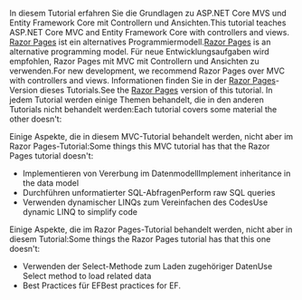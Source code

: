 <span data-ttu-id="e4824-101">In diesem Tutorial erfahren Sie die Grundlagen zu ASP.NET Core MVS und Entity Framework Core mit Controllern und Ansichten.</span><span class="sxs-lookup"><span data-stu-id="e4824-101">This tutorial teaches ASP.NET Core MVC and Entity Framework Core with controllers and views.</span></span> <span data-ttu-id="e4824-102">[Razor Pages](xref:razor-pages/index) ist ein alternatives Programmiermodell.</span><span class="sxs-lookup"><span data-stu-id="e4824-102">[Razor Pages](xref:razor-pages/index) is an alternative programming model.</span></span> <span data-ttu-id="e4824-103">Für neue Entwicklungsaufgaben wird empfohlen, Razor Pages mit MVC mit Controllern und Ansichten zu verwenden.</span><span class="sxs-lookup"><span data-stu-id="e4824-103">For new development, we recommend Razor Pages over MVC with controllers and views.</span></span> <span data-ttu-id="e4824-104">Informationen finden Sie in der [Razor Pages](xref:data/ef-rp/intro)-Version dieses Tutorials.</span><span class="sxs-lookup"><span data-stu-id="e4824-104">See the [Razor Pages](xref:data/ef-rp/intro) version of this tutorial.</span></span> <span data-ttu-id="e4824-105">In jedem Tutorial werden einige Themen behandelt, die in den anderen Tutorials nicht behandelt werden:</span><span class="sxs-lookup"><span data-stu-id="e4824-105">Each tutorial covers some material the other doesn't:</span></span>

<span data-ttu-id="e4824-106">Einige Aspekte, die in diesem MVC-Tutorial behandelt werden, nicht aber im Razor Pages-Tutorial:</span><span class="sxs-lookup"><span data-stu-id="e4824-106">Some things this MVC tutorial has that the Razor Pages tutorial doesn't:</span></span>

* <span data-ttu-id="e4824-107">Implementieren von Vererbung im Datenmodell</span><span class="sxs-lookup"><span data-stu-id="e4824-107">Implement inheritance in the data model</span></span>
* <span data-ttu-id="e4824-108">Durchführen unformatierter SQL-Abfragen</span><span class="sxs-lookup"><span data-stu-id="e4824-108">Perform raw SQL queries</span></span>
* <span data-ttu-id="e4824-109">Verwenden dynamischer LINQs zum Vereinfachen des Codes</span><span class="sxs-lookup"><span data-stu-id="e4824-109">Use dynamic LINQ to simplify code</span></span>

<span data-ttu-id="e4824-110">Einige Aspekte, die im Razor Pages-Tutorial behandelt werden, nicht aber in diesem Tutorial:</span><span class="sxs-lookup"><span data-stu-id="e4824-110">Some things the Razor Pages tutorial has that this one doesn't:</span></span>

* <span data-ttu-id="e4824-111">Verwenden der Select-Methode zum Laden zugehöriger Daten</span><span class="sxs-lookup"><span data-stu-id="e4824-111">Use Select method to load related data</span></span>
* <span data-ttu-id="e4824-112">Best Practices für EF</span><span class="sxs-lookup"><span data-stu-id="e4824-112">Best practices for EF.</span></span>